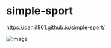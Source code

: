 # simple-sport
https://daniil861.github.io/simple-sport/

![image](https://user-images.githubusercontent.com/90471703/177052292-7cbd8dc8-fa3b-4150-a8e8-bdbfa56a2c8a.png)


